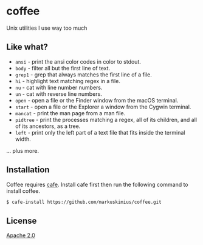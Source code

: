 # coffee
Unix utilities I use way too much


## Like what?

* `ansi` - print the ansi color codes in color to stdout.
* `body` - filter all but the first line of text.
* `grep1` - grep that always matches the first line of a file.
* `hi` - highlight text matching regex in a file.
* `nu` - cat with line number numbers.
* `un` - cat with reverse line numbers.
* `open` - open a file or the Finder window from the macOS terminal.
* `start` - open a file or the Explorer a window from the Cygwin terminal.
* `mancat` - print the man page from a man file.
* `pidtree` - print the processes matching a regex, all of its children, and
  all of its ancestors, as a tree.
* `left` - print only the left part of a text file that fits inside the
  terminal width.

... plus more.


## Installation

Coffee requires [cafe].  Install cafe first then run the following command to
install coffee.

```bash
$ cafe-install https://github.com/markuskimius/coffee.git
```


## License

[Apache 2.0]


[Apache 2.0]: <https://github.com/markuskimius/coffee/blob/master/LICENSE>
      [cafe]: <https://github.com/markuskimius/cafe>

